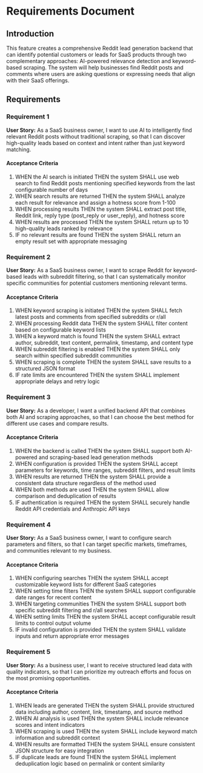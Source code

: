 # Requirements Document

## Introduction

This feature creates a comprehensive Reddit lead generation backend that can identify potential customers or leads for SaaS products through two complementary approaches: AI-powered relevance detection and keyword-based scraping. The system will help businesses find Reddit posts and comments where users are asking questions or expressing needs that align with their SaaS offerings.

## Requirements

### Requirement 1

**User Story:** As a SaaS business owner, I want to use AI to intelligently find relevant Reddit posts without traditional scraping, so that I can discover high-quality leads based on context and intent rather than just keyword matching.

#### Acceptance Criteria

1. WHEN the AI search is initiated THEN the system SHALL use web search to find Reddit posts mentioning specified keywords from the last configurable number of days
2. WHEN search results are returned THEN the system SHALL analyze each result for relevance and assign a hotness score from 1-100
3. WHEN processing results THEN the system SHALL extract post title, Reddit link, reply type (post_reply or user_reply), and hotness score
4. WHEN results are processed THEN the system SHALL return up to 10 high-quality leads ranked by relevance
5. IF no relevant results are found THEN the system SHALL return an empty result set with appropriate messaging

### Requirement 2

**User Story:** As a SaaS business owner, I want to scrape Reddit for keyword-based leads with subreddit filtering, so that I can systematically monitor specific communities for potential customers mentioning relevant terms.

#### Acceptance Criteria

1. WHEN keyword scraping is initiated THEN the system SHALL fetch latest posts and comments from specified subreddits or r/all
2. WHEN processing Reddit data THEN the system SHALL filter content based on configurable keyword lists
3. WHEN a keyword match is found THEN the system SHALL extract author, subreddit, text content, permalink, timestamp, and content type
4. WHEN subreddit filtering is enabled THEN the system SHALL only search within specified subreddit communities
5. WHEN scraping is complete THEN the system SHALL save results to a structured JSON format
6. IF rate limits are encountered THEN the system SHALL implement appropriate delays and retry logic

### Requirement 3

**User Story:** As a developer, I want a unified backend API that combines both AI and scraping approaches, so that I can choose the best method for different use cases and compare results.

#### Acceptance Criteria

1. WHEN the backend is called THEN the system SHALL support both AI-powered and scraping-based lead generation methods
2. WHEN configuration is provided THEN the system SHALL accept parameters for keywords, time ranges, subreddit filters, and result limits
3. WHEN results are returned THEN the system SHALL provide a consistent data structure regardless of the method used
4. WHEN both methods are used THEN the system SHALL allow comparison and deduplication of results
5. IF authentication is required THEN the system SHALL securely handle Reddit API credentials and Anthropic API keys

### Requirement 4

**User Story:** As a SaaS business owner, I want to configure search parameters and filters, so that I can target specific markets, timeframes, and communities relevant to my business.

#### Acceptance Criteria

1. WHEN configuring searches THEN the system SHALL accept customizable keyword lists for different SaaS categories
2. WHEN setting time filters THEN the system SHALL support configurable date ranges for recent content
3. WHEN targeting communities THEN the system SHALL support both specific subreddit filtering and r/all searches
4. WHEN setting limits THEN the system SHALL accept configurable result limits to control output volume
5. IF invalid configuration is provided THEN the system SHALL validate inputs and return appropriate error messages

### Requirement 5

**User Story:** As a business user, I want to receive structured lead data with quality indicators, so that I can prioritize my outreach efforts and focus on the most promising opportunities.

#### Acceptance Criteria

1. WHEN leads are generated THEN the system SHALL provide structured data including author, content, link, timestamp, and source method
2. WHEN AI analysis is used THEN the system SHALL include relevance scores and intent indicators
3. WHEN scraping is used THEN the system SHALL include keyword match information and subreddit context
4. WHEN results are formatted THEN the system SHALL ensure consistent JSON structure for easy integration
5. IF duplicate leads are found THEN the system SHALL implement deduplication logic based on permalink or content similarity